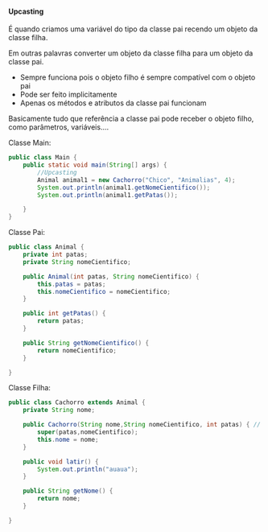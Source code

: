 #### Upcasting

É quando criamos uma variável do tipo da classe pai recendo um objeto da classe filha.

Em outras palavras converter um objeto da classe filha para um objeto da classe pai.

- Sempre funciona pois o objeto filho é sempre compatível com o objeto pai
- Pode ser feito implicitamente
- Apenas os métodos e atributos da classe pai funcionam

Basicamente tudo que referência a classe pai pode receber o objeto filho, como parâmetros, variáveis….

Classe Main:

```java
public class Main {
    public static void main(String[] args) {
        //Upcasting
        Animal animal1 = new Cachorro("Chico", "Animalias", 4);
        System.out.println(animal1.getNomeCientifico());
        System.out.println(animal1.getPatas());

    }
}
```

Classe Pai:

```java
public class Animal {
    private int patas;
    private String nomeCientifico;

    public Animal(int patas, String nomeCientifico) {
        this.patas = patas;
        this.nomeCientifico = nomeCientifico;
    }

    public int getPatas() {
        return patas;
    }

    public String getNomeCientifico() {
        return nomeCientifico;
    }

}
```

Classe Filha:

```java
public class Cachorro extends Animal {
    private String nome;

    public Cachorro(String nome,String nomeCientifico, int patas) { // Construtor
        super(patas,nomeCientifico);
        this.nome = nome;
    }

    public void latir() {
        System.out.println("auaua");
    }

    public String getNome() {
        return nome;
    }

}
```